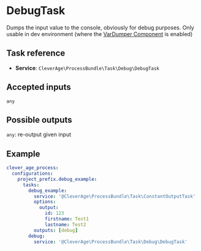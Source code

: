 DebugTask
=========

Dumps the input value to the console, obviously for debug purposes.
Only usable in dev environment (where the [VarDumper Component](https://symfony.com/doc/current/components/var_dumper.html) is enabled)


Task reference
--------------

* **Service**: `CleverAge\ProcessBundle\Task\Debug\DebugTask`

Accepted inputs
---------------

`any`

Possible outputs
----------------

`any`: re-output given input

Example
----------------

```yaml
clever_age_process:
  configurations:
    project_prefix.debug_example:
      tasks:
        debug_example:
          service: '@CleverAge\ProcessBundle\Task\ConstantOutputTask'
          options:
            output:
              id: 123
              firstname: Test1
              lastname: Test2
          outputs: [debug]
        debug:
          service: '@CleverAge\ProcessBundle\Task\Debug\DebugTask'
```